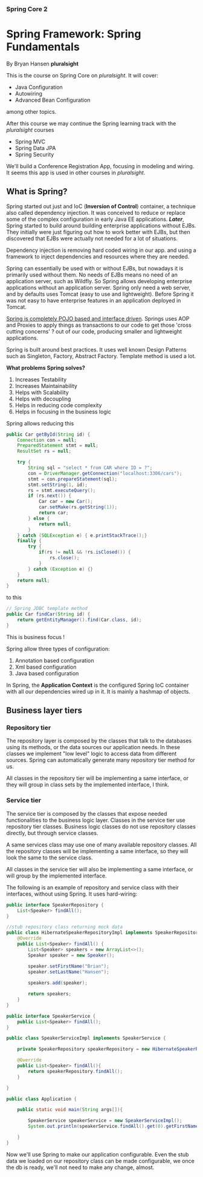 ### Spring Core 2
# Spring Framework: Spring Fundamentals
By Bryan Hansen **pluralsight**

This is the course on Spring Core on _pluralsight_. It will cover:
- Java Configuration
- Autowiring
- Advanced Bean Configuration

among other topics.

After this course we may continue the Spring learning track with the _pluralsight_ courses
- Spring MVC
- Spring Data JPA
- Spring Security

We'll build a Conference Registration App, focusing in modeling and wiring. 
It seems this app is used in other courses in _pluralsight_.

## What is Spring?
Spring started out just and IoC (**Inversion of Control**) container, a technique also called dependency injection. It was conceived to reduce or replace some of the complex configuration in early Java EE applications. **_Later_**, Spring started to build around building enterprise applications without EJBs. They initially were just figuring out how to work better with EJBs, but then discovered that EJBs were actually not needed for a lot of situations.

Dependency injection is removing hard coded wiring in our app. and using a framework to inject dependencies and resources where they are needed.

Spring can essentially be used with or without EJBs, but nowadays it is primarily used without them. No needs of EJBs means no need of an application server, such as Wildfly. So Spring allows developing enterprise applications without an application server. Spring only need a web server, and by defaults uses Tomcat (easy to use and lightweight). Before Spring it was not easy to have enterprise features in an application deployed in Tomcat. 

<u>Spring is completely POJO based and interface driven</u>. Springs uses AOP and Proxies to apply things as transactions to our code to get those 'cross cutting concerns' ? out of our code, producing smaller and lightweight applications.

Spring is built around best practices. It uses well known Design Patterns such as Singleton, Factory, Abstract Factory. Template method is used a lot.

**What problems Spring solves?**
1. Increases Testability
2. Increases Maintainability
3. Helps with Scalability
4. Helps with decoupling
5. Helps in reducing code complexity
6. Helps in focusing in the business logic

Spring allows reducing this
```java
public Car getById(String id) {
    Connection con = null;
    PreparedStatement stmt = null;
    ResultSet rs = null;

    try {
        String sql = "select * from CAR where ID = ?";
        con = DriverManager.getConnection("localhost:3306/cars");
        stmt = con.prepareStatement(sql);
        stmt.setString(1, id);
        rs = stmt.executeQuery();
        if (rs.next()) {
            Car car = new Car();
            car.setMake(rs.getString(1));
            return car;
        } else {
            return null;
        }
    } catch (SQLException e) { e.printStackTrace();}
    finally {
        try {
            if(rs != null && !rs.isClosed()) {
                rs.close();
            }
        } catch (Exception e) {}
    }
    return null;
}
```
to this 
```java
// Spring JDBC template method
public Car findCar(String id) {
    return getEntityManager().find(Car.class, id);
}
```
This is business focus !

Spring allow three types of configuration:
1. Annotation based configuration
2. Xml based configuration
3. Java based configuration

In Spring, the **Application Context** is the configured Spring IoC container with all our dependencies wired up in it. It is mainly a hashmap of objects.


## Business layer tiers

### Repository tier

The repository layer is composed by the classes that talk to the databases using its methods, or the data sources our application needs. In these classes we implement "low level" logic to access data from different sources. Spring can automatically generate many repository tier method for us.

All classes in the repository tier will be implementing a same interface, or they will group in class sets by the implemented interface, I think.

### Service tier

The service tier is composed by the classes that expose needed functionalities to the business logic layer. Classes in the service tier use repository tier classes. Business logic classes do not use repository classes directly, but through service classes.

A same services class may use one of many available repository classes. All the repository classes will be implementing a same interface, so they will look the same to the service class.

All classes in the service tier will also be implementing a same interface, or will group by the implemented interface.

The following is an example of repository and service class with their interfaces, without using Spring. It uses hard-wiring:

```java
public interface SpeakerRepository {
    List<Speaker> findAll();
}
```

```java
//stub repository class returning mock data
public class HibernateSpeakerRepositoryImpl implements SpeakerRepository {
    @Override
    public List<Speaker> findAll() {
        List<Speaker> speakers = new ArrayList<>();
        Speaker speaker = new Speaker();

        speaker.setFirstName("Brian");
        speaker.setLastName("Hansen");
 
        speakers.add(speaker);

        return speakers;
    }
}
```

```java
public interface SpeakerService {
    public List<Speaker> findAll();
}
```
```java
public class SpeakerServiceImpl implements SpeakerService {

    private SpeakerRepository speakerRepository = new HibernateSpeakerRepositoryImpl();

    @Override
    public List<Speaker> findAll(){
        return speakerRepository.findAll();
    }

}
```

```java
public class Application {

    public static void main(String args[]){

        SpeakerService speakerService = new SpeakerServiceImpl();
        System.out.println(speakerService.findAll().get(0).getFirstName());

    }
}
```

Now we'll use Spring to make our application configurable. Even the stub data we loaded on our repository class can be made configurable, we once the db is ready, we'll not need to make any change, almost.